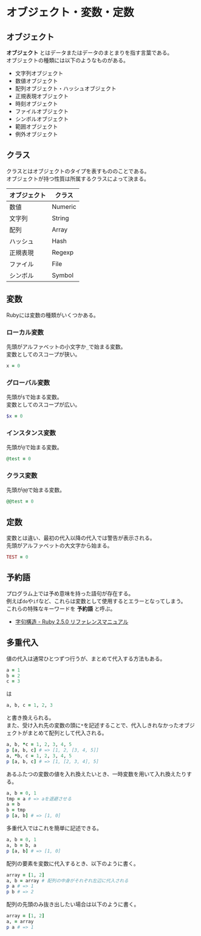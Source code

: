 # オブジェクト・変数・定数
## オブジェクト
**オブジェクト** とはデータまたはデータのまとまりを指す言葉である。  
オブジェクトの種類には以下のようなものがある。
- 文字列オブジェクト
- 数値オブジェクト
- 配列オブジェクト・ハッシュオブジェクト
- 正規表現オブジェクト
- 時刻オブジェクト
- ファイルオブジェクト
- シンボルオブジェクト
- 範囲オブジェクト
- 例外オブジェクト
## クラス
クラスとはオブジェクトのタイプを表すもののことである。  
オブジェクトが持つ性質は所属するクラスによって決まる。  
  
| オブジェクト | クラス |
----|----
| 数値 | Numeric |
| 文字列 | String |
| 配列 | Array |
| ハッシュ | Hash |
| 正規表現 | Regexp |
| ファイル | File |
| シンボル | Symbol |

## 変数
Rubyには変数の種類がいくつかある。
### ローカル変数
先頭がアルファベットの小文字か`_`で始まる変数。  
変数としてのスコープが狭い。
```Ruby
x = 0
```
### グローバル変数
先頭が`$`で始まる変数。  
変数としてのスコープが広い。
```Ruby
$x = 0
```
### インスタンス変数
先頭が`@`で始まる変数。
```Ruby
@test = 0
```
### クラス変数
先頭が`@@`で始まる変数。
```Ruby
@@test = 0
```
## 定数
変数とは違い、最初の代入以降の代入では警告が表示される。  
先頭がアルファベットの大文字から始まる。
```Ruby
TEST = 0
```
## 予約語
プログラム上では予め意味を持った語句が存在する。  
例えば`do`や`if`など、これらは変数として使用するとエラーとなってしまう。  
これらの特殊なキーワードを **予約語** と呼ぶ。  
- [字句構造 - Ruby 2.5.0 リファレンスマニュアル](https://docs.ruby-lang.org/ja/latest/doc/spec=2flexical.html)
## 多重代入
値の代入は通常ひとつずつ行うが、まとめて代入する方法もある。
```Ruby
a = 1
b = 2
c = 3
```
は
```Ruby
a, b, c = 1, 2, 3
```
と書き換えられる。  
また、受け入れ先の変数の頭に`*`を記述することで、代入しきれなかったオブジェクトがまとめて配列として代入される。
```Ruby
a, b, *c = 1, 2, 3, 4, 5
p [a, b, c] # => [1, 2, [3, 4, 5]]
a, *b, c = 1, 2, 3, 4, 5
p [a, b, c] # => [1, [2, 3, 4], 5]
```
あるふたつの変数の値を入れ換えたいとき、一時変数を用いて入れ換えたりする。
```Ruby
a, b = 0, 1
tmp = a # => aを退避させる
a = b
b = tmp
p [a, b] # => [1, 0]
```
多重代入ではこれを簡単に記述できる。
```Ruby
a, b = 0, 1
a, b = b, a
p [a, b] # => [1, 0]
```
配列の要素を変数に代入するとき、以下のように書く。
```Ruby
array = [1, 2]
a, b = array # 配列の中身がそれぞれ左辺に代入される
p a # => 1
p b # => 2
```
配列の先頭のみ抜き出したい場合は以下のように書く。
```Ruby
array = [1, 2]
a, = array
p a # => 1
```